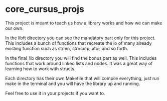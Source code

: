# core_cursus_projs

This project is meant to teach us how a library works and how we can make our own.

In the libft directory you can see the mandatory part only for this project. This includes a bunch of functions that recreate the io of many already existing function such as strlen, strncmp, atoi, and so forth.

In the final_lib directory you will find the bonus part as well. This includes functions that work around linked lists and nodes. It was a great way of learning how to work with structs.

Each directory has their own Makefile that will compile everything, just run make in the terminal and you will have the library up and running.

Feel free to use it in your projects if you want to.

